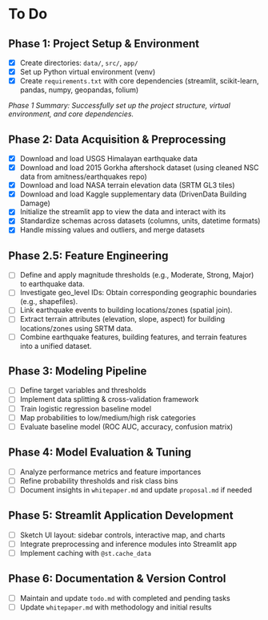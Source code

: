 # To Do

## Phase 1: Project Setup & Environment
- [x] Create directories: `data/`, `src/`, `app/`
- [x] Set up Python virtual environment (venv)
- [x] Create `requirements.txt` with core dependencies (streamlit, scikit-learn, pandas, numpy, geopandas, folium)

*Phase 1 Summary: Successfully set up the project structure, virtual environment, and core dependencies.*

## Phase 2: Data Acquisition & Preprocessing
- [x] Download and load USGS Himalayan earthquake data
- [x] Download and load 2015 Gorkha aftershock dataset (using cleaned NSC data from amitness/earthquakes repo)
- [x] Download and load NASA terrain elevation data (SRTM GL3 tiles)
- [x] Download and load Kaggle supplementary data (DrivenData Building Damage)
- [x] Initialize the streamlit app to view the data and interact with its
- [x] Standardize schemas across datasets (columns, units, datetime formats)
- [x] Handle missing values and outliers, and merge datasets

## Phase 2.5: Feature Engineering
- [ ] Define and apply magnitude thresholds (e.g., Moderate, Strong, Major) to earthquake data.
- [ ] Investigate geo_level IDs: Obtain corresponding geographic boundaries (e.g., shapefiles).
- [ ] Link earthquake events to building locations/zones (spatial join).
- [ ] Extract terrain attributes (elevation, slope, aspect) for building locations/zones using SRTM data.
- [ ] Combine earthquake features, building features, and terrain features into a unified dataset.

## Phase 3: Modeling Pipeline
- [ ] Define target variables and thresholds
- [ ] Implement data splitting & cross-validation framework
- [ ] Train logistic regression baseline model
- [ ] Map probabilities to low/medium/high risk categories
- [ ] Evaluate baseline model (ROC AUC, accuracy, confusion matrix)

## Phase 4: Model Evaluation & Tuning
- [ ] Analyze performance metrics and feature importances
- [ ] Refine probability thresholds and risk class bins
- [ ] Document insights in `whitepaper.md` and update `proposal.md` if needed

## Phase 5: Streamlit Application Development
- [ ] Sketch UI layout: sidebar controls, interactive map, and charts
- [ ] Integrate preprocessing and inference modules into Streamlit app
- [ ] Implement caching with `@st.cache_data`

## Phase 6: Documentation & Version Control
- [ ] Maintain and update `todo.md` with completed and pending tasks
- [ ] Update `whitepaper.md` with methodology and initial results